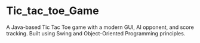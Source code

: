 # Tic_tac_toe_Game
A Java-based Tic Tac Toe game with a modern GUI, AI opponent, and score tracking. Built using Swing and Object-Oriented Programming principles.
